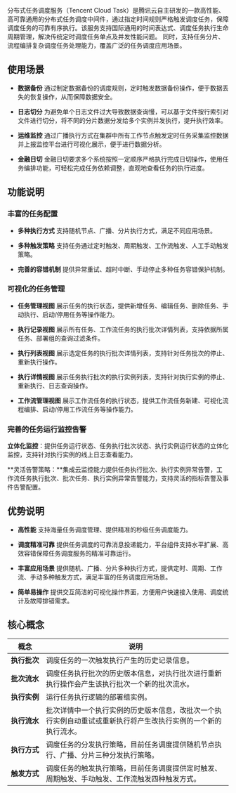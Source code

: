 分布式任务调度服务（Tencent Cloud Task）是腾讯云自主研发的一款高性能、高可靠通用的分布式任务调度中间件，通过指定时间规则严格触发调度任务，保障调度任务的可靠有序执行。该服务支持国际通用的时间表达式、调度任务执行生命周期管理，解决传统定时调度任务单点及并发性能问题。 同时，支持任务分片、流程编排复杂调度任务处理能力，覆盖广泛的任务调度应用场景。


## 使用场景

- **数据备份**
通过制定数据备份的调度规则，定时触发数据备份操作，便于数据丢失的恢复操作，从而保障数据安全。

- **日志切分**
为避免单个日志文件过大导致数据查询慢，可以基于文件按行索引对文件进行切分，将不同的分片数据分发给多个实例并发执行，提升执行效率。

- **运维监控**
通过广播执行方式在集群中所有工作节点触发定时任务采集监控数据并上报监控平台进行可视化展示，便于进行数据分析。

- **金融日切**
金融日切要求多个系统按照一定顺序严格执行完成日切操作，使用任务编排功能，可轻松完成任务依赖调整，直观地查看任务的执行进度。

## 功能说明

### 丰富的任务配置

- **多种执行方式**
支持随机节点、广播、分片执行方式，满足不同应用场景。

- **多种触发策略**
支持任务通过定时触发、周期触发、工作流触发、人工手动触发策略。

- **完善的容错机制**
提供异常重试、超时中断、手动停止多种任务容错保护机制。

### 可视化的任务管理

- **任务管理视图**
  展示任务的执行状态，提供新增任务、编辑任务、删除任务、手动执行、启动/停用任务等操作能力。

- **执行记录视图**
  展示所有任务、工作流任务的执行批次详情列表，支持依据所属任务、部署组的查询过滤条件。

- **执行列表视图**
  展示选定任务的执行批次详情列表，支持针对任务批次的停止、重新执行操作。

- **执行详情视图**
  展示任务执行批次的执行实例列表，支持针对执行实例的停止、重新执行、日志查询操作。
  
- **工作流管理视图**
  展示工作流任务的执行状态，提供工作流任务新建、可视化流程编排、启动/停用工作流任务等操作能力。

### 完善的任务运行监控告警

**立体化监控**：提供任务运行状态、任务执行批次状态、执行实例运行状态的立体化监控，支持针对执行实例的线上日志查看能力。

**灵活告警策略：**集成云监控能力提供任务执行批次、执行实例异常告警，工作流任务执行批次、批次任务、执行实例异常告警能力，支持灵活的指标告警及事件告警配置。

## 优势说明

- **高性能**
  支持海量任务调度管理、提供精准的秒级任务调度能力。

- **调度精准可靠**
  提供任务调度的可靠消息投递能力，平台组件支持水平扩展、高效容错保障任务调度服务的精准可靠运行。

- **丰富应用场景**
  提供随机、广播、分片多种执行方式，提供定时、周期、工作流、手动多种触发方式，满足丰富的任务调度应用场景。

- **简单易操作**
  提供交互简洁的可视化操作界面，方便用户快速接入使用、调度统计及故障排错需求。

## 核心概念

| 概念 | 说明 | 
|---------|---------|
| <nobr>**执行批次**</nobr> | 调度任务的一次触发执行产生的历史记录信息。|
| **批次流水** | 调度任务执行批次的历史版本信息，对执行批次进行重新执行操作会产生该执行批次一个新的批次流水。|
| **执行实例** | 运行任务执行逻辑的部署组实例。|
| **执行流水** | 批次详情中一个执行实例的历史版本信息，改批次一个执行实例自动重试或重新执行将产生改执行实例的一个新的执行流水。|
| **执行方式** | 调度任务的分发执行策略，目前任务调度提供随机节点执行、广播、分片三种分发执行策略。|
| **触发方式** | 调度任务的触发执行策略，目前任务调度提供定时触发、周期触发、手动触发、工作流触发四种触发方式。|
